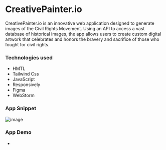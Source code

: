 # CreativePainter.io
CreativePainter.io is an innovative web application designed to generate images of the Civil Rights Movement. Using an API to access a vast database of historical images, the app allows users to create custom digital artwork that celebrates and honors the bravery and sacrifice of those who fought for civil rights.
### Technologies used
* HMTL
* Tailwind Css
* JavaScript
* Responsively
* Figma
* WebStorm
### App Snippet
![image](https://user-images.githubusercontent.com/114354240/219757917-ac2d28ec-68b5-481e-921a-8808969a6fd3.png)

### App Demo
*
